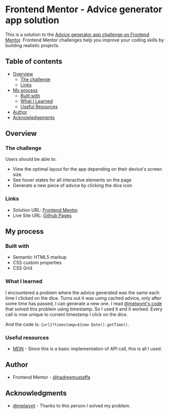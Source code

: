 # Frontend Mentor - Advice generator app solution

This is a solution to the [Advice generator app challenge on Frontend Mentor](https://www.frontendmentor.io/challenges/advice-generator-app-QdUG-13db). Frontend Mentor challenges help you improve your coding skills by building realistic projects.

## Table of contents

- [Overview](#overview)
  - [The challenge](#the-challenge)
  - [Links](#links)
- [My process](#my-process)
  - [Built with](#built-with)
  - [What I Learned](#what-i-learned)
  - [Useful Resources](#useful-resources)
- [Author](#author)
- [Acknowledgements](#acknowledgments)

## Overview

### The challenge

Users should be able to:

- View the optimal layout for the app depending on their device's screen size
- See hover states for all interactive elements on the page
- Generate a new piece of advice by clicking the dice icon

### Links

- Solution URL: [Frontend Mentor](https://www.frontendmentor.io/solutions/advice-generator-app-4r-ELpR1tI)
- Live Site URL: [Github Pages](https://hadreemustaffa.github.io/advice-generator-app/)

## My process

### Built with

- Semantic HTML5 markup
- CSS custom properties
- CSS Grid

### What I learned

I encountered a problem where the advice generated was the same each time I clicked on the dice. Turns out it was using cached advice, only after some time has passed, I can generate a new one. I read [@melwynt's code](https://github.com/melwynt/advice-generator-app-main/blob/main/src/App.jsx) that solved this problem using timestamp. So I used it and it worked. Every call is now unique to current timestamp I click on the dice.

And the code is: `{url}?timestamp=${new Date().getTime()`.

### Useful resources

- [MDN](https://developer.mozilla.org/en-US/docs/Web/API/Fetch_API/Using_Fetch) - Since this is a basic implementation of API call, this is all I used.

## Author

- Frontend Mentor - [@hadreemustaffa](https://www.frontendmentor.io/profile/hadreemustaffa)

## Acknowledgments

- [@melwynt](https://www.frontendmentor.io/profile/melwynt) - Thanks to this person I solved my problem.
